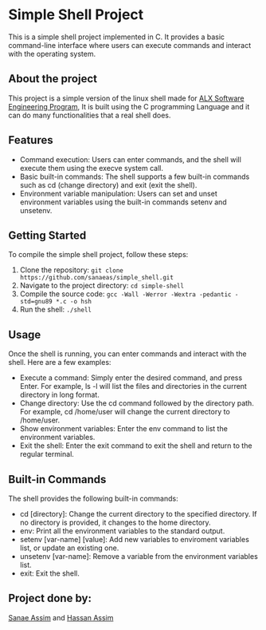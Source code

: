 # Simple Shell Project
This is a simple shell project implemented in C. It provides a basic command-line interface where users can execute commands and interact with the operating system.

## About the project
This project is a simple version of the linux shell made for [ALX Software Engineering Program](https://www.alxafrica.com/software-engineering-2022), It is built using the C programming Language and it can do many functionalities that a real shell does.

## Features
- Command execution: Users can enter commands, and the shell will execute them using the execve system call.
- Basic built-in commands: The shell supports a few built-in commands such as cd (change directory) and exit (exit the shell).
- Environment variable manipulation: Users can set and unset environment variables using the built-in commands setenv and unsetenv.

## Getting Started
To compile the simple shell project, follow these steps:

1. Clone the repository: `git clone https://github.com/sanaeas/simple_shell.git`
2. Navigate to the project directory: `cd simple-shell`
3. Compile the source code: `gcc -Wall -Werror -Wextra -pedantic -std=gnu89 *.c -o hsh`
4. Run the shell: `./shell`

## Usage
Once the shell is running, you can enter commands and interact with the shell. Here are a few examples:

- Execute a command: Simply enter the desired command, and press Enter. For example, ls -l will list the files and directories in the current directory in long format.
- Change directory: Use the cd command followed by the directory path. For example, cd /home/user will change the current directory to /home/user.
- Show environment variables: Enter the env command to list the environment variables.
- Exit the shell: Enter the exit command to exit the shell and return to the regular terminal.

## Built-in Commands
The shell provides the following built-in commands:

- cd [directory]: Change the current directory to the specified directory. If no directory is provided, it changes to the home directory.
- env: Print all the environment variables to the standard output.
- setenv [var-name] [value]: Add new variables to enviroment variables list, or update an existing one.
- unsetenv [var-name]: Remove a variable from the environment variables list.
- exit: Exit the shell.

## Project done by:
[Sanae Assim](https://github.com/sanaeas/) and [Hassan Assim](https://github.com/ASSIMv3/)

